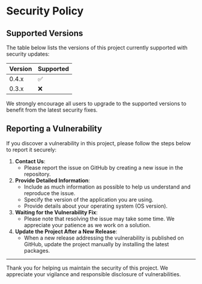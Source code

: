# Security Policy

## Supported Versions

The table below lists the versions of this project currently supported with security updates:

| Version | Supported          |
| ------- | ------------------ |
| 0.4.x   | :white_check_mark: |
| 0.3.x   | :x:                |

We strongly encourage all users to upgrade to the supported versions to benefit from the latest security fixes.

## Reporting a Vulnerability

If you discover a vulnerability in this project, please follow the steps below to report it securely:

1. **Contact Us**:
   - Please report the issue on GitHub by creating a new issue in the repository.
2. **Provide Detailed Information**:
   - Include as much information as possible to help us understand and reproduce the issue.
   - Specify the version of the application you are using.
   - Provide details about your operating system (OS version).
3. **Waiting for the Vulnerability Fix**:
   - Please note that resolving the issue may take some time. We appreciate your patience as we work on a solution.
4. **Update the Project After a New Release**:
   - When a new release addressing the vulnerability is published on GitHub, update the project manually by installing the latest packages.
  
---

Thank you for helping us maintain the security of this project. We appreciate your vigilance and responsible disclosure of vulnerabilities.
